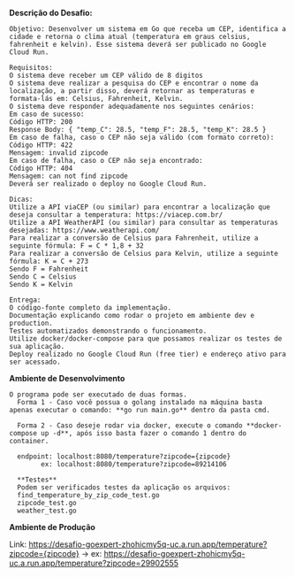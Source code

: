**Descrição do Desafio:**

    Objetivo: Desenvolver um sistema em Go que receba um CEP, identifica a cidade e retorna o clima atual (temperatura em graus celsius, fahrenheit e kelvin). Esse sistema deverá ser publicado no Google Cloud Run.
    
    Requisitos:
    O sistema deve receber um CEP válido de 8 digitos
    O sistema deve realizar a pesquisa do CEP e encontrar o nome da localização, a partir disso, deverá retornar as temperaturas e formata-lás em: Celsius, Fahrenheit, Kelvin.
    O sistema deve responder adequadamente nos seguintes cenários:
    Em caso de sucesso:
    Código HTTP: 200
    Response Body: { "temp_C": 28.5, "temp_F": 28.5, "temp_K": 28.5 }
    Em caso de falha, caso o CEP não seja válido (com formato correto):
    Código HTTP: 422
    Mensagem: invalid zipcode
    ​​​Em caso de falha, caso o CEP não seja encontrado:
    Código HTTP: 404
    Mensagem: can not find zipcode
    Deverá ser realizado o deploy no Google Cloud Run.
    
    Dicas:
    Utilize a API viaCEP (ou similar) para encontrar a localização que deseja consultar a temperatura: https://viacep.com.br/
    Utilize a API WeatherAPI (ou similar) para consultar as temperaturas desejadas: https://www.weatherapi.com/
    Para realizar a conversão de Celsius para Fahrenheit, utilize a seguinte fórmula: F = C * 1,8 + 32
    Para realizar a conversão de Celsius para Kelvin, utilize a seguinte fórmula: K = C + 273
    Sendo F = Fahrenheit
    Sendo C = Celsius
    Sendo K = Kelvin
    
    Entrega:
    O código-fonte completo da implementação.
    Documentação explicando como rodar o projeto em ambiente dev e production.
    Testes automatizados demonstrando o funcionamento.
    Utilize docker/docker-compose para que possamos realizar os testes de sua aplicação.
    Deploy realizado no Google Cloud Run (free tier) e endereço ativo para ser acessado.

**Ambiente de Desenvolvimento**

    O programa pode ser executado de duas formas. 
      Forma 1 - Caso você possua o golang instalado na máquina basta apenas executar o comando: **go run main.go** dentro da pasta cmd. 
      
      Forma 2 - Caso deseje rodar via docker, execute o comando **docker-compose up -d**, após isso basta fazer o comando 1 dentro do container.

      endpoint: localhost:8080/temperature?zipcode={zipcode} 
            ex: localhost:8080/temperature?zipcode=89214106

      **Testes** 
      Podem ser verificados testes da aplicação os arquivos:
      find_temperature_by_zip_code_test.go
      zipcode_test.go
      weather_test.go
      
    
**Ambiente de Produção**

   Link: https://desafio-goexpert-zhohicmy5q-uc.a.run.app/temperature?zipcode={zipcode} -> ex: https://desafio-goexpert-zhohicmy5q-uc.a.run.app/temperature?zipcode=29902555


      

      



